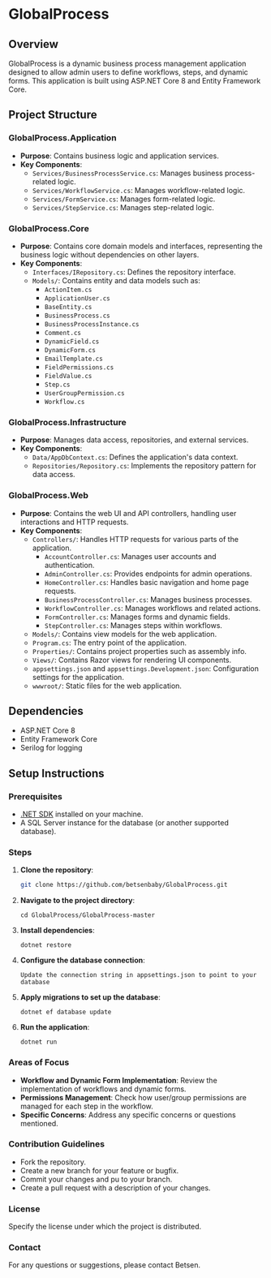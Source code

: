 # GlobalProcess

## Overview
GlobalProcess is a dynamic business process management application designed to allow admin users to define workflows, steps, and dynamic forms. This application is built using ASP.NET Core 8 and Entity Framework Core.

## Project Structure

### GlobalProcess.Application
- **Purpose**: Contains business logic and application services.
- **Key Components**:
  - `Services/BusinessProcessService.cs`: Manages business process-related logic.
  - `Services/WorkflowService.cs`: Manages workflow-related logic.
  - `Services/FormService.cs`: Manages form-related logic.
  - `Services/StepService.cs`: Manages step-related logic.

### GlobalProcess.Core
- **Purpose**: Contains core domain models and interfaces, representing the business logic without dependencies on other layers.
- **Key Components**:
  - `Interfaces/IRepository.cs`: Defines the repository interface.
  - `Models/`: Contains entity and data models such as:
    - `ActionItem.cs`
    - `ApplicationUser.cs`
    - `BaseEntity.cs`
    - `BusinessProcess.cs`
    - `BusinessProcessInstance.cs`
    - `Comment.cs`
    - `DynamicField.cs`
    - `DynamicForm.cs`
    - `EmailTemplate.cs`
    - `FieldPermissions.cs`
    - `FieldValue.cs`
    - `Step.cs`
    - `UserGroupPermission.cs`
    - `Workflow.cs`

### GlobalProcess.Infrastructure
- **Purpose**: Manages data access, repositories, and external services.
- **Key Components**:
  - `Data/AppDbContext.cs`: Defines the application's data context.
  - `Repositories/Repository.cs`: Implements the repository pattern for data access.

### GlobalProcess.Web
- **Purpose**: Contains the web UI and API controllers, handling user interactions and HTTP requests.
- **Key Components**:
  - `Controllers/`: Handles HTTP requests for various parts of the application.
    - `AccountController.cs`: Manages user accounts and authentication.
    - `AdminController.cs`: Provides endpoints for admin operations.
    - `HomeController.cs`: Handles basic navigation and home page requests.
    - `BusinessProcessController.cs`: Manages business processes.
    - `WorkflowController.cs`: Manages workflows and related actions.
    - `FormController.cs`: Manages forms and dynamic fields.
    - `StepController.cs`: Manages steps within workflows.
  - `Models/`: Contains view models for the web application.
  - `Program.cs`: The entry point of the application.
  - `Properties/`: Contains project properties such as assembly info.
  - `Views/`: Contains Razor views for rendering UI components.
  - `appsettings.json` and `appsettings.Development.json`: Configuration settings for the application.
  - `wwwroot/`: Static files for the web application.

## Dependencies
- ASP.NET Core 8
- Entity Framework Core
- Serilog for logging

## Setup Instructions

### Prerequisites
- [.NET SDK](https://dotnet.microsoft.com/download) installed on your machine.
- A SQL Server instance for the database (or another supported database).

### Steps

1. **Clone the repository**:
   ```sh
   git clone https://github.com/betsenbaby/GlobalProcess.git

2. **Navigate to the project directory**:
   ```
   cd GlobalProcess/GlobalProcess-master

3. **Install dependencies**:
   ```
   dotnet restore

4. **Configure the database connection**:
   ```
   Update the connection string in appsettings.json to point to your database

5. **Apply migrations to set up the database**:
   ```
   dotnet ef database update

6. **Run the application**:
   ```
   dotnet run

### Areas of Focus

- **Workflow and Dynamic Form Implementation**: Review the implementation of workflows and dynamic forms.
- **Permissions Management**: Check how user/group permissions are managed for each step in the workflow.
- **Specific Concerns**: Address any specific concerns or questions mentioned.

### Contribution Guidelines
- Fork the repository.
- Create a new branch for your feature or bugfix.
- Commit your changes and pu to your branch.
- Create a pull request with a description of your changes.

### License
Specify the license under which the project is distributed.

### Contact
For any questions or suggestions, please contact Betsen.